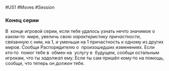 #US1 #Moves #Session 
### Конец серии

В  конце игровой серии, если тебе удалось узнать нечто значимое о  каком‑то  мире, увеличь свою *характеристику причастности*, связанную с ним, на 1, и уменьши на 1 причастность к одному из других *миров*. Сообщи Распорядителю о  произошедших изменениях. Если кто‑то  помог тебе в  обмен на  услугу в  будущем, сообщи остальным игрокам, что ты *задолжал* ему. Если ты сам пришёл кому‑то на помощь, сообщи, что теперь он *должен* тебе.